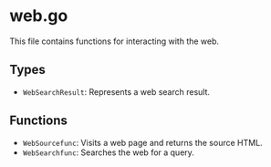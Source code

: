 # web.go

This file contains functions for interacting with the web.

## Types

-   `WebSearchResult`: Represents a web search result.

## Functions

-   `WebSourcefunc`: Visits a web page and returns the source HTML.
-   `WebSearchfunc`: Searches the web for a query.